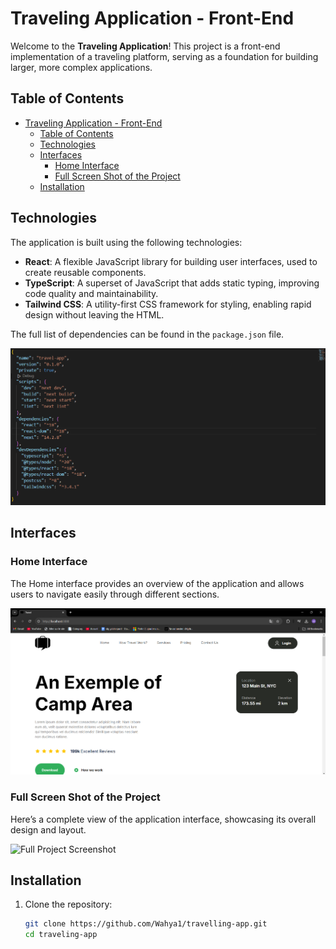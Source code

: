# Traveling Application - Front-End

Welcome to the **Traveling Application**! This project is a front-end implementation of a traveling platform, serving as a foundation for building larger, more complex applications. 

## Table of Contents

- [Traveling Application - Front-End](#traveling-application---front-end)
  - [Table of Contents](#table-of-contents)
  - [Technologies](#technologies)
  - [Interfaces](#interfaces)
    - [Home Interface](#home-interface)
    - [Full Screen Shot of the Project](#full-screen-shot-of-the-project)
  - [Installation](#installation)

## Technologies

The application is built using the following technologies:

- **React**: A flexible JavaScript library for building user interfaces, used to create reusable components.
- **TypeScript**: A superset of JavaScript that adds static typing, improving code quality and maintainability.
- **Tailwind CSS**: A utility-first CSS framework for styling, enabling rapid design without leaving the HTML.

The full list of dependencies can be found in the `package.json` file.

![Project Screenshot](image.png)

## Interfaces

### Home Interface

The Home interface provides an overview of the application and allows users to navigate easily through different sections.

![Home Interface Screenshot](image-1.png)

### Full Screen Shot of the Project

Here’s a complete view of the application interface, showcasing its overall design and layout.

![Full Project Screenshot](image-2.png)

## Installation

1. Clone the repository:
   ```bash
   git clone https://github.com/Wahya1/travelling-app.git
   cd traveling-app
